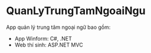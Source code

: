 # QuanLyTrungTamNgoaiNgu
 
App quản lý trung tâm ngoại ngữ bao gồm:
- App Winform: C#, .NET
- Web thí sinh: ASP.NET MVC
